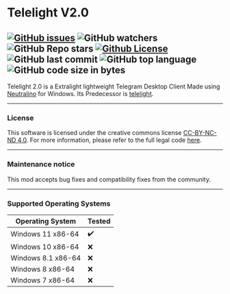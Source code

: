 # Telelight V2.0
[![GitHub issues](https://img.shields.io/github/issues/Psycho649/teamlight)](https://github.com/Psycho649/teamlight/issues)
![GitHub watchers](https://img.shields.io/github/watchers/Psycho649/teamlight?style=social)
![GitHub Repo stars](https://img.shields.io/github/stars/Psycho649/teamlight?style=social)
[![Github License](https://img.shields.io/badge/license-CC--BY--NC--ND--4.0-lightgrey)](https://creativecommons.org/licenses/by-nc-nd/4.0/)
![GitHub last commit](https://img.shields.io/github/last-commit/Psycho649/teamlight)
![GitHub top language](https://img.shields.io/github/languages/top/Psycho649/teamlight)
![GitHub code size in bytes](https://img.shields.io/github/languages/code-size/Psycho649/teamlight)
---

Telelight 2.0 is a Extralight lightweight Telegram Desktop Client Made using [Neutralino](https://neutralino.js.org) for Windows. Its Predecessor is [telelight](https://github.com/Psycho649/telelight/). 

---

### License
This software is licensed under the creative commons license [CC-BY-NC-ND 4.0](https://creativecommons.org/licenses/by-nc-nd/4.0/). For more information, please refer to the full legal code [here](https://github.com/Psycho649/teamlight/blob/master/License.md).

---

### Maintenance notice
This mod accepts bug fixes and compatibility fixes from the community.

---

### Supported Operating Systems
| Operating System | Tested |
|--|--|
| Windows 11 x86-64 | :heavy_check_mark: |
| Windows 10 x86-64 | :x: |
| Windows 8.1 x86-64 | :x: |
| Windows 8 x86-64 | :x: |
| Windows 7 x86-64 | :x: |

